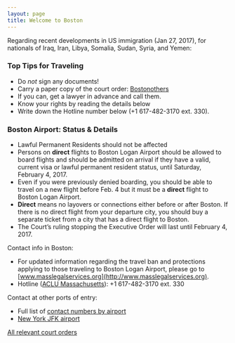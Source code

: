 ```yaml
---
layout: page
title: Welcome to Boston
---
```


<div id="google_translate_element"></div><script type="text/javascript">
function googleTranslateElementInit() {
  new google.translate.TranslateElement({pageLanguage: 'en'}, 'google_translate_element');
}
</script><script type="text/javascript" src="//translate.google.com/translate_a/element.js?cb=googleTranslateElementInit"></script>
<p/>

Regarding recent developments in US immigration (Jan 27, 2017), for nationals of Iraq,
Iran, Libya, Somalia, Sudan, Syria, and Yemen:

### Top Tips for Traveling

  * Do _not_ sign any documents!
  * Carry a paper copy of the court order: [Boston][bos][others](allorders.html)
  * If you can, get a lawyer in advance and call them.  
  * Know your rights by reading the details below
  * Write down the Hotline number below (+1 617-482-3170 ext. 330).

### Boston Airport: Status & Details

  * Lawful Permanent Residents should not be affected
  * Persons on **direct** flights to Boston Logan Airport should be allowed to
    board flights and should be admitted on arrival if they have a valid, current visa or
    lawful permanent resident status, until Saturday, February 4, 2017.
  * Even if you were previously denied boarding, you should be able to travel on a new flight before Feb. 4 but it must be a **direct** flight to Boston Logan Airport. 
  * **Direct** means no layovers or connections either before or after Boston. If there is
    no direct flight from your departure city, you should buy a separate ticket from
    a city that has a direct flight to Boston.
  * The Court’s ruling stopping the Executive Order will last until February 4, 2017.

Contact info in Boston:

  * For updated information regarding the travel ban and protections applying to
    those traveling to Boston Logan Airport,
    please go to [www.masslegalservices.org](http://www.masslegalservices.org).
  * Hotline ([ACLU Massachusetts](https://twitter.com/ACLU_Mass)):
    +1 617-482-3170 ext. 330

Contact at other ports of entry:

  * Full list of [contact numbers by airport][contactsheet]
  * [New York JFK airport](https://nobanusa.com/)

[All relevant court orders](allorders.html)

[bos]: bos.pdf
[contactsheet]: https://docs.google.com/spreadsheets/d/1q6nqBX-K3tjLjOlEUDa2K4AzmS__KoPPdNlEy-F2eQk/edit#gid=2104340971
